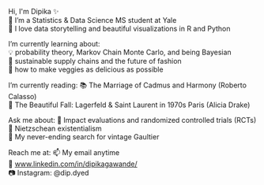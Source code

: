 
Hi, I'm Dipika ✨  
🔭 I’m a Statistics & Data Science MS student at Yale  
💖 I love data storytelling and beautiful visualizations in R and Python  

I’m currently learning about:  
💡 probability theory, Markov Chain Monte Carlo, and being Bayesian  
🌱 sustainable supply chains and the future of fashion  
🍅 how to make veggies as delicious as possible  

I’m currently reading:
📚 The Marriage of Cadmus and Harmony (Roberto Calasso)  
👠 The Beautiful Fall: Lagerfeld & Saint Laurent in 1970s Paris (Alicia Drake)  

Ask me about:
🔬 Impact evaluations and randomized controlled trials (RCTs)  
📖 Nietzschean existentialism  
👗 My never-ending search for vintage Gaultier  
 
Reach me at:
📫 My email anytime  
🤝 www.linkedin.com/in/dipikagawande/  
📷 Instagram: @dip.dyed  
